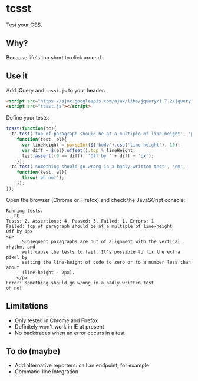 # tcsst

Test your CSS.

## Why?

Because life's too short to click around.

## Use it

Add jQuery and `tcsst.js` to your header:

```html
<script src="https://ajax.googleapis.com/ajax/libs/jquery/1.7.2/jquery.min.js"></script>
<script src="tcsst.js"></script>
```

Define your tests:

```javascript
tcsst(function(tc){
  tc.test('top of paragraph should be at a multiple of line-height', 'p',
    function(test, el){
      var lineHeight = parseInt($('body').css('line-height'), 10);
      var diff = $(el).offset().top % lineHeight;
      test.assert((0 == diff), 'Off by ' + diff + 'px');
    });
  tc.test('something should go wrong in a badly-written test', 'em',
    function(test, el){
      throw('oh no!');
    });
});
```

Open the browser (Chrome or Firefox) and check the JavaSCript console:

    Running tests:
    ...FE
    Tests: 2, Assertions: 4, Passed: 3, Failed: 1, Errors: 1
    Failed: top of paragraph should be at a multiple of line-height
    Off by 1px
    <p>
          Subsequent paragraphs are out of alignment with the vertical rhythm, and
          will cause the tests to fail. It's possible to fix the extra pixel by
          setting the line-height of code to zero or to a number less than about
          (line-height - 2px).
        </p>
    Error: something should go wrong in a badly-written test
    oh no! 

## Limitations

* Only tested in Chrome and Firefox
* Definitely won't work in IE at present
* No backtraces when an error occurs in a test

## To do (maybe)

* Add alternative reporters: call an endpoint, for example
* Command-line integration
